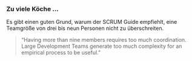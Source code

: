 ### Zu viele Köche ...

<p class="fragment">Es gibt einen guten Grund, warum der SCRUM Guide empfiehlt, eine Teamgröße von drei bis neun Personen nicht zu überschreiten.</p>

<blockquote class="fragment" cite="https://www.scrumguides.org/scrum-guide.html#team-dev">
    &ldquo;Having more than nine members requires too much coordination. Large Development Teams generate too much complexity for an empirical process to be useful.&rdquo;
</blockquote>
